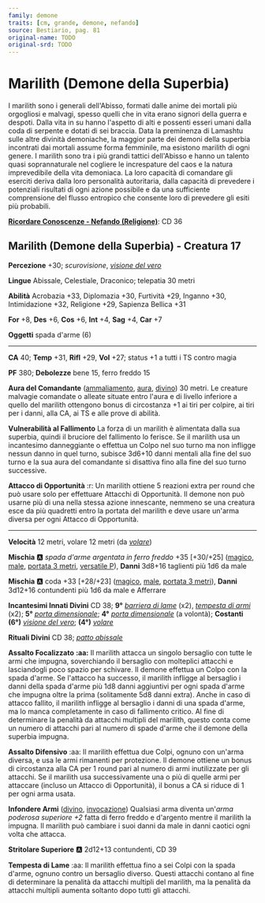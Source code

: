 ```yaml
---
family: demone
traits: [cm, grande, demone, nefando]
source: Bestiario, pag. 81
original-name: TODO
original-srd: TODO
---
```


# Marilith (Demone della Superbia)

I marilith sono i generali dell'Abisso, formati dalle anime dei mortali più orgogliosi e malvagi, spesso quelli che in vita erano signori della guerra e despoti. Dalla vita in su hanno l'aspetto di alti e possenti esseri umani dalla coda di serpente e dotati di sei braccia. Data la preminenza di Lamashtu sulle altre divinità demoniache, la maggior parte dei demoni della superbia incontrati dai mortali assume forma femminile, ma esistono marilith di ogni genere. I marilith sono tra i più grandi tattici dell'Abisso e hanno un talento quasi soprannaturale nel cogliere le increspature del caos e la natura imprevedibile della vita demoniaca. La loro capacità di comandare gli eserciti deriva dalla loro personalità autoritaria, dalla capacità di prevedere i potenziali risultati di ogni azione possibile e da una sufficiente comprensione del flusso entropico che consente loro di prevedere gli esiti più probabili.

**[Ricordare Conoscenze - Nefando (Religione)](/azioni/ricordare-conoscenze)**: CD 36

## Marilith (Demone della Superbia) - Creatura 17

**Percezione** +30; *scurovisione*, *[visione del vero](/incantesimi/visione-del-vero)*

**Lingue** Abissale, Celestiale, Draconico; telepatia 30 metri

**Abilità** Acrobazia +33, Diplomazia +30, Furtività +29, Inganno +30, Intimidazione +32, Religione +29, Sapienza Bellica +31

**For** +8, **Des** +6, **Cos** +6, **Int** +4, **Sag** +4, **Car** +7

**Oggetti** spada d'arme (6)

***

**CA** 40; **Temp** +31, **Rifl** +29, **Vol** +27; status +1 a tutti i TS contro magia

**PF** 380; **Debolezze** bene 15, ferro freddo 15

**Aura del Comandante** ([ammaliamento](/tratti/ammaliamento), [aura](/tratti/aura), [divino](/tratti/divino)) 30 metri. Le creature malvagie comandate o alleate situate entro l'aura e di livello inferiore a quello del marilith ottengono bonus di circostanza +1 ai tiri per colpire, ai tiri per i danni, alla CA, ai TS e alle prove di abilità.

**Vulnerabilità al Fallimento** La forza di un marilith è alimentata dalla sua superbia, quindi il bruciore del fallimento lo ferisce. Se il marilith usa un incantesimo danneggiante o effettua un Colpo nel suo turno ma non infligge nessun danno in quel turno, subisce 3d6+10 danni mentali alla fine del suo turno e la sua aura del comandante si disattiva fino alla fine del suo turno successive.

**Attacco di Opportunità** :r: Un marilith ottiene 5 reazioni extra per round che può usare solo per effettuare Attacchi di Opportunità. Il demone non può usarne più di una nella stessa azione innescante, nemmeno se una creatura esce da più quadretti entro la portata del marilith e deve usare un'arma diversa per ogni Attacco di Opportunità.

***

**Velocità** 12 metri, volare 12 metri (da *[volare](/incantesimi/volare)*)

**Mischia** :a: *spada d'arme argentata in ferro freddo* +35 \[+30/+25] ([magico](/tratti/magico), [male](/tratti/male), [portata 3 metri](/tratti/portata), [versatile P](/tratti/versatile)), **Danni** 3d8+16 taglienti più 1d6 da male

**Mischia** :a: coda +33 \[+28/+23] ([magico](/tratti/magico), [male](/tratti/male), [portata 3 metri](/tratti/portata)), **Danni** 3d12+16 contundenti più 1d6 da male e Afferrare

**Incantesimi Innati Divini** CD 38; **9°** *[barriera di lame](/incantesimi/barriera-di-lame)* (x2), *[tempesta di armi](/incantesimi/tempesta-di-armi)* (x2); **5°** *[porta dimensionale](/incantesimi/porta-dimensionale)*; **4°** *[porta dimensionale](/incantesimi/porta-dimensionale)* (a volontà); **Costanti (6°)** *[visione del vero](/incantesimi/visione-del-vero)*; **(4°)** *[volare](/incantesimi/volare)*

**Rituali Divini** CD 38; *[patto abissale](/incantesimi/rituali)*

**Assalto Focalizzato** **:aa:** Il marilith attacca un singolo bersaglio con tutte le armi che impugna, soverchiando il bersaglio con molteplici attacchi e lasciandogli poco spazio per schivare. Il demone effettua un Colpo con la spada d'arme. Se l'attacco ha successo, il marilith infligge al bersaglio i danni della spada d'arme più 1d8 danni aggiuntivi per ogni spada d'arme che impugna oltre la prima (solitamente 5d8 danni extra). Anche in caso di attacco fallito, il marilith infligge al bersaglio i danni di una spada d'arme, ma lo manca completamente in caso di fallimento critico. Al fine di determinare la penalità da attacchi multipli del marilith, questo conta come un numero di attacchi pari al numero di spade d'arme che il demone della superbia impugna.

**Assalto Difensivo** :aa: Il marilith effettua due Colpi, ognuno con un'arma diversa, e usa le armi rimanenti per protezione. Il demone ottiene un bonus di circostanza alla CA per 1 round pari al numero di armi inutilizzate per gli attacchi. Se il marilith usa successivamente una o più di quelle armi per attaccare (incluso un Attacco di Opportunità), il bonus a CA si riduce di 1 per ogni arma usata.

**Infondere Armi** ([divino](/tratti/divino), [invocazione](/tratti/invocazione)) Qualsiasi arma diventa un'*arma poderosa superiore +2* fatta di ferro freddo e d'argento mentre il marilith la impugna. Il marilith può cambiare i suoi danni da male in danni caotici ogni volta che attacca.

**Stritolare Superiore** :a: 2d12+13 contundenti, CD 39

**Tempesta di Lame** :aa: Il marilith effettua fino a sei Colpi con la spada d'arme, ognuno contro un bersaglio diverso. Questi attacchi contano al fine di determinare la penalità da attacchi multipli del marilith, ma la penalità da attacchi multipli aumenta soltanto dopo tutti gli attacchi.
